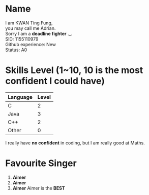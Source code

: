 # Name
I am KWAN Ting Fung,  
you may call me Adrian.  
Sorry I am a **deadline fighter** ._.   
SID: 1155110979   
Github experience: New    
Status: A0  

# Skills Level  (1~10, 10 is the most confident I could have)
Language | Level
------------ | -------------
C | 2
Java | 3
C++ | 2
Other | 0
  
I really have **no confident** in coding, but I am really good at Maths.

# Favourite Singer
  1. **Aimer**
  1. **Aimer**
  1. **Aimer**
Aimer is the **BEST**
